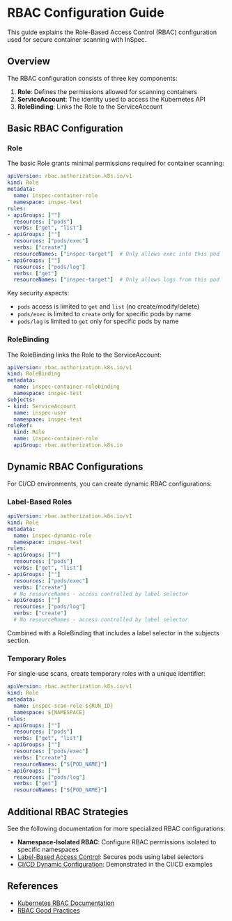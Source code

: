 # RBAC Configuration Guide

This guide explains the Role-Based Access Control (RBAC) configuration used for secure container scanning with InSpec.

## Overview

The RBAC configuration consists of three key components:

1. **Role**: Defines the permissions allowed for scanning containers
2. **ServiceAccount**: The identity used to access the Kubernetes API
3. **RoleBinding**: Links the Role to the ServiceAccount

## Basic RBAC Configuration

### Role

The basic Role grants minimal permissions required for container scanning:

```yaml
apiVersion: rbac.authorization.k8s.io/v1
kind: Role
metadata:
  name: inspec-container-role
  namespace: inspec-test
rules:
- apiGroups: [""]
  resources: ["pods"]
  verbs: ["get", "list"]
- apiGroups: [""]
  resources: ["pods/exec"]
  verbs: ["create"]
  resourceNames: ["inspec-target"]  # Only allows exec into this pod
- apiGroups: [""]
  resources: ["pods/log"]
  verbs: ["get"]
  resourceNames: ["inspec-target"]  # Only allows logs from this pod
```

Key security aspects:

- `pods` access is limited to `get` and `list` (no create/modify/delete)
- `pods/exec` is limited to `create` only for specific pods by name
- `pods/log` is limited to `get` only for specific pods by name

### RoleBinding

The RoleBinding links the Role to the ServiceAccount:

```yaml
apiVersion: rbac.authorization.k8s.io/v1
kind: RoleBinding
metadata:
  name: inspec-container-rolebinding
  namespace: inspec-test
subjects:
- kind: ServiceAccount
  name: inspec-user
  namespace: inspec-test
roleRef:
  kind: Role
  name: inspec-container-role
  apiGroup: rbac.authorization.k8s.io
```

## Dynamic RBAC Configurations

For CI/CD environments, you can create dynamic RBAC configurations:

### Label-Based Roles

```yaml
apiVersion: rbac.authorization.k8s.io/v1
kind: Role
metadata:
  name: inspec-dynamic-role
  namespace: inspec-test
rules:
- apiGroups: [""]
  resources: ["pods"]
  verbs: ["get", "list"]
- apiGroups: [""]
  resources: ["pods/exec"]
  verbs: ["create"]
  # No resourceNames - access controlled by label selector
- apiGroups: [""]
  resources: ["pods/log"]
  verbs: ["create"]
  # No resourceNames - access controlled by label selector
```

Combined with a RoleBinding that includes a label selector in the subjects section.

### Temporary Roles

For single-use scans, create temporary roles with a unique identifier:

```yaml
apiVersion: rbac.authorization.k8s.io/v1
kind: Role
metadata:
  name: inspec-scan-role-${RUN_ID}
  namespace: ${NAMESPACE}
rules:
- apiGroups: [""]
  resources: ["pods"]
  verbs: ["get", "list"]
- apiGroups: [""]
  resources: ["pods/exec"]
  verbs: ["create"]
  resourceNames: ["${POD_NAME}"]
- apiGroups: [""]
  resources: ["pods/log"]
  verbs: ["get"]
  resourceNames: ["${POD_NAME}"]
```

## Additional RBAC Strategies

See the following documentation for more specialized RBAC configurations:

- **Namespace-Isolated RBAC**: Configure RBAC permissions isolated to specific namespaces
- [Label-Based Access Control](label-based.md): Secures pods using label selectors
- [CI/CD Dynamic Configuration](../integration/platforms/github-actions.md): Demonstrated in the CI/CD examples

## References

- [Kubernetes RBAC Documentation](https://kubernetes.io/docs/reference/access-authn-authz/rbac/)
- [RBAC Good Practices](https://kubernetes.io/docs/concepts/security/rbac-good-practices/)
